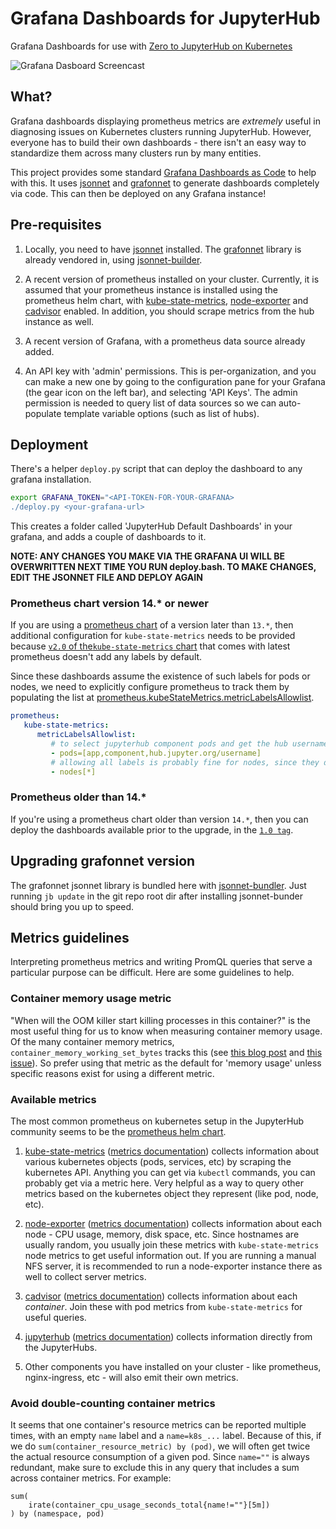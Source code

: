 # Grafana Dashboards for JupyterHub

Grafana Dashboards for use with [Zero to JupyterHub on Kubernetes](http://z2jh.jupyter.org/)

![Grafana Dasboard Screencast](demo.gif)

## What?

Grafana dashboards displaying prometheus metrics are *extremely* useful in diagnosing
issues on Kubernetes clusters running JupyterHub. However, everyone has to build their
own dashboards - there isn't an easy way to standardize them across many clusters run
by many entities.

This project provides some standard [Grafana Dashboards as Code](https://grafana.com/blog/2020/02/26/how-to-configure-grafana-as-code/)
to help with this. It uses [jsonnet](https://jsonnet.org/) and
[grafonnet](https://github.com/grafana/grafonnet-lib) to generate dashboards completely
via code. This can then be deployed on any Grafana instance!

## Pre-requisites

1. Locally, you need to have
   [jsonnet](https://github.com/google/jsonnet#packages) installed.  The
   [grafonnet](https://grafana.github.io/grafonnet-lib/) library is already
   vendored in, using
   [jsonnet-builder](https://github.com/jsonnet-bundler/jsonnet-bundler).

2. A recent version of prometheus installed on your cluster. Currently, it is assumed that your prometheus instance
   is installed using the prometheus helm chart, with [kube-state-metrics](https://github.com/kubernetes/kube-state-metrics),
   [node-exporter](https://github.com/prometheus/node_exporter) and [cadvisor](https://github.com/google/cadvisor)
   enabled. In addition, you should scrape metrics from the hub instance as well.

3. A recent version of Grafana, with a prometheus data source already added.

4. An API key with 'admin' permissions. This is per-organization, and you can make a new one
   by going to the configuration pane for your Grafana (the gear icon on the left bar), and
   selecting 'API Keys'. The admin permission is needed to query list of data sources so we
   can auto-populate template variable options (such as list of hubs).

## Deployment

There's a helper `deploy.py` script that can deploy the dashboard to any grafana installation.

```bash
export GRAFANA_TOKEN="<API-TOKEN-FOR-YOUR-GRAFANA>
./deploy.py <your-grafana-url>
```

This creates a folder called 'JupyterHub Default Dashboards' in your grafana, and adds
a couple of dashboards to it.

**NOTE: ANY CHANGES YOU MAKE VIA THE GRAFANA UI WILL BE OVERWRITTEN NEXT TIME YOU RUN deploy.bash.
TO MAKE CHANGES, EDIT THE JSONNET FILE AND DEPLOY AGAIN**


### Prometheus chart version 14.* or newer

If you are using a [prometheus chart](https://github.com/prometheus-community/helm-charts) of a version later than `13.*`, then additional configuration for `kube-state-metrics` needs to be provided because [`v2.0` of the`kube-state-metrics` chart](https://kubernetes.io/blog/2021/04/13/kube-state-metrics-v-2-0/) that comes with latest prometheus doesn't add any labels by default.

Since these dashboards assume the existence of such labels for pods or nodes, we need to explicitly configure prometheus to track them by populating the list at [prometheus.kubeStateMetrics.metricLabelsAllowlist](https://github.com/prometheus-community/helm-charts/blob/47d3b08e980cd0862e28f7d7f49c07dd7b9b7091/charts/kube-state-metrics/values.yaml#L152).

```yaml
prometheus:
   kube-state-metrics:
      metricLabelsAllowlist:
         # to select jupyterhub component pods and get the hub usernames
         - pods=[app,component,hub.jupyter.org/username]
         # allowing all labels is probably fine for nodes, since they don't churn much, unlike pods
         - nodes[*]
```

### Prometheus older than 14.*

If you're using a prometheus chart older than version `14.*`, then you can deploy the dashboards available prior to the upgrade, in the [`1.0 tag`](https://github.com/jupyterhub/grafana-dashboards/releases/tag/1.0).


## Upgrading grafonnet version

The grafonnet jsonnet library is bundled here with [jsonnet-bundler](https://github.com/jsonnet-bundler/jsonnet-bundler).
Just running `jb update` in the git repo root dir after installing jsonnet-bunder should bring
you up to speed.

## Metrics guidelines

Interpreting prometheus metrics and writing PromQL queries that serve a particular
purpose can be difficult. Here are some guidelines to help.

### Container memory usage metric

"When will the OOM killer start killing processes in this container?" is the most useful
thing for us to know when measuring container memory usage. Of the many container memory
metrics, `container_memory_working_set_bytes` tracks this (see [this blog post](https://faun.pub/how-much-is-too-much-the-linux-oomkiller-and-used-memory-d32186f29c9d)
and [this issue](https://github.com/jupyterhub/grafana-dashboards/issues/13)).
So prefer using that metric as the default for 'memory usage' unless specific reasons
exist for using a different metric.

### Available metrics

The most common prometheus on kubernetes setup in the JupyterHub community seems
to be the [prometheus helm chart](https://github.com/prometheus-community/helm-charts/tree/main/charts/prometheus).


1. [kube-state-metrics](https://github.com/kubernetes/kube-state-metrics)
   ([metrics documentation](https://github.com/kubernetes/kube-state-metrics/tree/master/docs))
   collects information about various kubernetes objects (pods, services, etc)
   by scraping the kubernetes API. Anything you can get via `kubectl` commands,
   you can probably get via a metric here. Very helpful as a way to query other
   metrics based on the kubernetes object they represent (like pod, node, etc).

2. [node-exporter](https://github.com/prometheus/node_exporter)
   ([metrics documentation](https://github.com/prometheus/node_exporter#enabled-by-default))
   collects information about each node - CPU usage, memory, disk space, etc. Since hostnames
   are usually random, you usually join these metrics with `kube-state-metrics` node
   metrics to get useful information out. If you are running a manual NFS server,
   it is recommended to run a node-exporter instance there as well to collect server
   metrics.

3. [cadvisor](https://github.com/google/cadvisor)
   ([metrics documentation](https://github.com/google/cadvisor/blob/master/docs/storage/prometheus.md))
   collects information about each *container*. Join these with pod metrics from
   `kube-state-metrics` for useful queries.

4. [jupyterhub](https://jupyterhub.readthedocs.io/en/latest/)
   ([metrics documentation](https://jupyterhub.readthedocs.io/en/latest/reference/metrics.html))
   collects information directly from the JupyterHubs.

5. Other components you have installed on your cluster - like prometheus,
   nginx-ingress, etc - will also emit their own metrics.

### Avoid double-counting container metrics

It seems that one container's resource metrics can be reported multiple times,
with an empty `name` label and a `name=k8s_...` label.
Because of this, if we do `sum(container_resource_metric) by (pod)`,
we will often get twice the actual resource consumption of a given pod.
Since `name=""` is always redundant, make sure to exclude this in any query
that includes a sum across container metrics.
For example:

```promql
sum(
    irate(container_cpu_usage_seconds_total{name!=""}[5m])
) by (namespace, pod)
```
